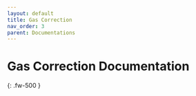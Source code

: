 ```yaml
---
layout: default
title: Gas Correction
nav_order: 3
parent: Documentations
---
```


# Gas Correction Documentation
{: .fw-500 }
